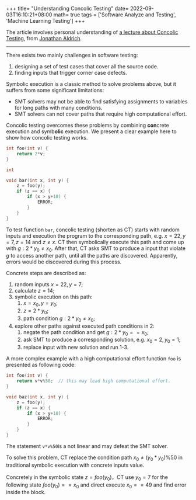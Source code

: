 +++
title= "Understanding Concolic Testing"
date= 2022-09-03T16:10:21+08:00
math= true
tags = ['Software Analyze and Testing', 'Machine Learning Testing']
+++

The article involves personal understanding of  [a lecture about Concolic Testing](https://www.cs.cmu.edu/~aldrich/courses/17-355-19sp/notes/notes15-concolic-testing.pdf), from [Jonathan Aldrich](https://www.notion.so/Understanding-Concolic-Testing-5ba0faf9cf6b4644a5eb537461f06f89).

---

There exists two mainly challenges in software testing:

1. designing a set of test cases that cover all the source code.
2. finding inputs that trigger corner case defects.

Symbolic execution is a classic method to solve problems above, but it suffers from some significant limitations:

- SMT solvers may not be able to find satisfying assignments to variables for long paths with many conditions.
- SMT solvers can not cover paths that require high computational effort.

Concolic testing overcomes these problems by combining **con**crete execution and symb**olic** execution.  We present a clear example here to show how concolic testing works.

```cpp
int foo(int v) {
    return 2*v;
}

int 

void bar(int x, int y) {
    z = foo(y);
    if (z == x) {
        if (x > y+10) {
            ERROR;
        }
    }
}
```

To test function `bar`, concolic testing (shorten as CT) starts with random inputs and execution the program to the corresponding path, e.g. $x=22,y=7,z=14$ and $z \ne x$. CT then symbolically execute this path and come up with $g:2*y_0\ne x_0$. After that, CT asks SMT to produce a input that violate $g$ to access another path, until all the paths are discovered. Apparently, errors would be discovered during this process.

Concrete steps are described as:

1. random inputs $x=22, y=7$;
2. calculate $z = 14$;
3. symbolic execution on this path:
    1. $x=x_0,y=y_0$;
    2. $z=2*y_0$;
    3. path condition $g:2*y_0 \ne x_0$;
4. explore other paths against executed path conditions in 2:
    1. negate the path condition and get $g:2*y_0==x_0$;
    2. ask SMT to produce a corresponding solution, e.g. $x_0=2,y_0=1$;
    3. replace input with new solution and run 1-3.

A more complex example with a high computational effort function `foo` is presented as following code:

```cpp
int foo(int v) {
    return v*v%50;  // this may lead high computational effort.
}

void baz(int x, int y) {
    z = foo(y);
    if (z == x) {
        if (x > y+10) {
            ERROR;
        }
    }
}
```

The statement  `v*v%50`is a not linear and may defeat the SMT solver.

To solve this problem, CT replace the condition path $x_0\ne(y_0*y_0)\%50$ in traditional symbolic execution with concrete inputs value.

Concretely in the symbolic state $z=foo(y_0)$，CT use $y_0=7$ for the following state $foo(y_0)==x_0$ and direct execute $x_0==49$ and find error inside the block.